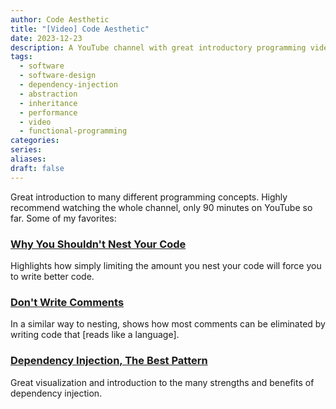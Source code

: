 ```yaml
---
author: Code Aesthetic
title: "[Video] Code Aesthetic"
date: 2023-12-23
description: A YouTube channel with great introductory programming videos.
tags:
  - software
  - software-design
  - dependency-injection
  - abstraction
  - inheritance
  - performance
  - video
  - functional-programming
categories: 
series: 
aliases: 
draft: false
---
```

Great introduction to many different programming concepts. Highly recommend watching the whole channel, only 90 minutes on YouTube so far. Some of my favorites:
### [Why You Shouldn't Nest Your Code](https://www.youtube.com/watch?v=CFRhGnuXG-4)
Highlights how simply limiting the amount you nest your code will force you to write better code. 
### [Don't Write Comments](https://www.youtube.com/watch?v=Bf7vDBBOBUA)
In a similar way to nesting, shows how most comments can be eliminated by writing code that [reads like a language].
### [Dependency Injection, The Best Pattern](https://www.youtube.com/@CodeAesthetic/videos)
Great visualization and introduction to the many strengths and benefits of dependency injection.

